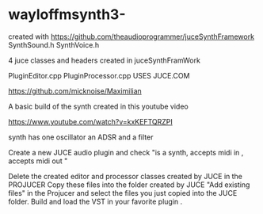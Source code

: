 # wayloffmsynth3-

created with 
https://github.com/theaudioprogrammer/juceSynthFramework
SynthSound.h
SynthVoice.h

4 juce classes and headers created in juceSynthFramWork

PluginEditor.cpp
PluginProcessor.cpp
USES JUCE.COM 

https://github.com/micknoise/Maximilian


A basic  build of the synth created in this youtube video 

https://www.youtube.com/watch?v=kxKEFTQRZPI

synth has one oscillator an ADSR and a filter 

Create a new JUCE audio plugin and check "is a synth, accepts midi in , accepts midi out " 

Delete the created editor and processor classes created by JUCE in the PROJUCER 
Copy these files into the folder created by JUCE
"Add existing files" in the Projucer and select the files you just copied into the JUCE folder. 
Build and load the VST in your favorite plugin .
